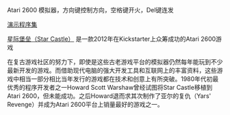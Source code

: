 Atari 2600 模拟器，方向键控制方向，空格键开火，Del键连发

[演示程序集](?ROM=http://dnbwg2.cdn.bcebos.com/javatari/SceneDemos6in1.bin)

[星际堡垒（Star Castle）](?ROM=http://dnbwg2.cdn.bcebos.com/javatari/star_castle_homebrew.bin) 是一款2012年在Kickstarter上众筹成功的Atari 2600游戏

在复古游戏社区的努力下，即使是这些古老游戏平台的模拟器仍然每年能玩到不少最新开发的游戏。而借助现代电脑的强大开发工具和互联网上的丰富资料，这些游戏中相当一部分相比当年发行的游戏都在技术和创意上有所突破。1980年代初最优秀的程序开发者之一Howard Scott Warshaw曾经试图将Star Castle移植到Atari 2600，但未能成功。之后Howard退而求其次制作了亚尔的复仇（Yars' Revenge）并成为Atari 2600平台上销量最好的游戏之一。